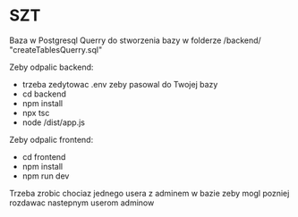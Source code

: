 # SZT

Baza w Postgresql
Querry do stworzenia bazy w folderze /backend/ "createTablesQuerry.sql"

Zeby odpalic backend:

- trzeba zedytowac .env zeby pasowal do Twojej bazy
- cd backend
- npm install
- npx tsc
- node /dist/app.js

Zeby odpalic frontend:

- cd frontend
- npm install
- npm run dev

Trzeba zrobic chociaz jednego usera z adminem w bazie zeby mogl pozniej rozdawac nastepnym userom adminow
